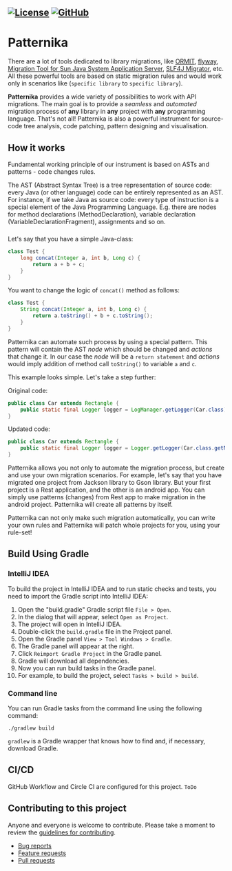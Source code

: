 [![License](https://img.shields.io/badge/license-MIT-green.svg)](LICENSE)
[![GitHub](https://github.com/patternika/patternika/workflows/Java%20CI%20with%20Gradle/badge.svg)](
  https://github.com/patternika/patternika/actions?query=workflow%3A%22Java+CI+with+Gradle%22)
---

# Patternika
There are a lot of tools dedicated to library migrations, like 
[ORMIT](https://renaps.com/en/products/ormit-java), 
[flyway](https://flywaydb.org/),
[Migration Tool for Sun Java System Application Server](https://docs.oracle.com/cd/E19830-01/819-4725/6n6rv9st3/index.html), 
[SLF4J Migrator](http://www.slf4j.org/migrator.html), etc. All these powerful 
tools are based on static migration rules and would work only in scenarios like 
(`specific library` to `specific library`).

**Patternika** provides a wide variety of possibilities to work with API migrations.
The main goal is to provide a _seamless_ and _automated_ migration process of **any** library 
in **any** project with **any** programming language.
That's not all! Patternika is also a powerful instrument for source-code tree analysis, code patching, 
pattern designing and visualisation. 

## How it works
Fundamental working principle of our instrument is based on ASTs and patterns - code changes rules.

The AST (Abstract Syntax Tree) is a tree representation of source code: 
every Java (or other language) code can be entirely represented as an AST. 
For instance, if we take Java as source code:
every type of instruction is a special element of the Java Programming Language.
 E.g. there are nodes for method declarations (MethodDeclaration), 
 variable declaration (VariableDeclarationFragment), assignments and so on.

### 
Let's say that you have a simple Java-class:
```java
class Test {
    long concat(Integer a, int b, Long c) {
        return a + b + c;
    }
}
```

You want to change the logic of `concat()` method as follows:

```java
class Test {
    String concat(Integer a, int b, Long c) {
        return a.toString() + b + c.toString();
    }
}
```

Patternika can automate such process by using a special pattern. This pattern
will contain the AST _node_ which should be changed and _actions_ that change it.
In our case the _node_ will be a `return statement` and _actions_ would imply addition 
of method call `toString()` to variable `a` and `c`.

This example looks simple. Let's take a step further:

Original code:
```java
public class Car extends Rectangle {
	public static final Logger logger = LogManager.getLogger(Car.class);
}
```
Updated code:
```java
public class Car extends Rectangle {
    public static final Logger logger = Logger.getLogger(Car.class.getName());
}
```

Patternika allows you not only to automate the migration process, but create and use 
your own migration scenarios. For example, let's say that you have migrated one 
project from Jackson library to Gson library. But your first project is a Rest application, 
and the other is an android app. You can simply use patterns (changes) from Rest app to make 
migration in the android project. Patternika will create all patterns by itself.

Patternika can not only make such migration automatically, 
you can write your own rules and Patternika will patch whole projects 
for you, using your rule-set!

## Build Using Gradle

### IntelliJ IDEA

To build the project in IntelliJ IDEA and to run static checks and tests,
you need to import the Gradle script into IntelliJ IDEA:

1. Open the "build.gradle" Gradle script file `File > Open`.
1. In the dialog that will appear, select `Open as Project`.
1. The project will open in IntelliJ IDEA.
1. Double-click the `build.gradle` file in the Project panel.
1. Open the Gradle panel `View > Tool Windows > Gradle`.
1. The Gradle panel will appear at the right.
1. Click `Reimport Gradle Project` in the Gradle panel.
1. Gradle will download all dependencies.
1. Now you can run build tasks in the Gradle panel.
1. For example, to build the project, select `Tasks > build > build`.

### Command line

You can run Gradle tasks from the command line using the following command:

    ./gradlew build

`gradlew` is a Gradle wrapper that knows how to find and, if necessary, download Gradle.

## CI/CD

GitHub Workflow and Circle CI are configured for this project. `ToDo`

## Contributing to this project

Anyone and everyone is welcome to contribute. Please take a moment to
review the [guidelines for contributing](CONTRIBUTING.md).

* [Bug reports](CONTRIBUTING.md#bug-reports)
* [Feature requests](CONTRIBUTING.md#feature-suggestions)
* [Pull requests](CONTRIBUTING.md#pull-requests)
